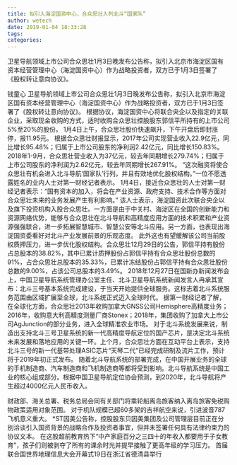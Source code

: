 ```yaml
---
title: 拟引入海淀国资中心，合众思壮入列北斗“国家队”
author: wetech
date: 2019-01-04 18:33:28
tags: 
categories: 
---
```

卫星导航领域上市公司合众思壮1月3日晚发布公告称，拟引入北京市海淀区国有资本经营管理中心（海淀国资中心）作为战略投资者，双方已于1月3日签署了《股权转让意向协议》。
<!-- more -->
钱童心
卫星导航领域上市公司合众思壮1月3日晚发布公告称，拟引入北京市海淀区国有资本经营管理中心（海淀国资中心）作为战略投资者，双方已于1月3日签署了《股权转让意向协议》。
根据协议，海淀国资中心将联合央企以及指定的关联企业，采取现金收购的方式，适时收购合众思壮控股股东郭信平所持有的上市公司5%至20%的股份。
1月4日上午，合众思壮股价快速飙升，下午开盘后即封涨停，报11.95元。
根据合众思壮财报显示，2017年公司实现营业收入22.9亿元，同比增长95.48%；归属于上市公司股东的净利润2.42亿元，同比增长150.83%。2018年1-9月，合众思壮营业收入为37亿元，较去年同期增长279.74%；归属于上市公司股东的净利润为2.62亿元，较去年同期增长267.91%。
“这次融资将使合众思壮有机会进入北斗导航‘国家队’行列，并且有效地优化股权结构。”一位不愿透露姓名的业内人士对第一财经记者表示。
1月4日，接近合众思壮的人士对第一财经记者表示：“国有资本的加入，将会在产业资源、政府支持、技术合作等方面对合众思壮未来的业务发展产生有利影响。”
该人士表示，海淀国资此次联合央企以及旗下投资机构入股合众思壮。一方面是由于中关村、海淀区在全国的创新能力和资源网络优势，能够与合众思壮在北斗导航和高精度应用方面的技术积累和产业资源强强联合，进一步拓展智慧城市、智慧公安等北斗应用。另一方面，也表现出海淀国资委看好对北斗产业发展前景的乐观态度。
此外这也有望缓解该公司当前股权质押压力，进一步优化股权结构。合众思壮12月29日的公告，郭信平持有股份占总股本的38.82%，其中已累计质押股份占郭信平持有合众思壮股份总数的91%，占合众思壮总股本的35.33%，已累计冻结股份占郭信平持有合众思壮股份总数的9.00%，占该公司总股本的3.49%。
2018年12月27日在国新办新闻发布会上，中国卫星导航系统管理办公室主任、北斗卫星导航系统新闻发言人冉承其宣布：北斗三号基本系统完成建设，于当天开始提供全球服务。这标志着北斗系统服务范围由区域扩展至全球，北斗系统正式迈入全球时代。
据第一财经记者了解，在全球化方面，合众思壮2013年收购加拿大GNSS公司Hemisphere高精度业务；2016年，收购意大利高精度测量厂商Stonex；2018年，集团收购了加拿大上市公司AgJunction的部分业务，进入全球精准农业市场。
对于北斗系统发展来说，制造出支持北斗三号卫星系统的新一代高精度导航定位的国产芯片，是决定北斗系统未来发展和落地应用的关键一环。上个月，合众思壮方面在互动平台上表示，支持北斗三号的新一代基带处理ASIC芯片“天琴二代”已经完成研制及流片工作，预计将于2019年初正式发布。
随着北斗导航系统的部署完成，在中国开展业务的全球的手机制造商、汽车制造商和飞机制造商等都将受到影响。北斗导航系统是中国工业的核心组成部分。根据中国卫星导航定位协会预测，到2020年，北斗导航将产生超过4000亿元人民币收入。
 
 
财政部、海关总署、税务总局会同有关部门将乘轮船离岛旅客纳入离岛旅客免税购物政策适用对象范围。
对于机队规模已超60多架的吉祥航空来说，引进波音787飞机意义重大。
*ST因美公告称，控股股东贝因美集团及公司管理层目前正在分别洽谈引入国资背景的战略合作及投资者事宜，但并未签署任何具有法律约束力的协议文本。
在这股超前教育热下“中产家庭百分之三四十的年收入都要用于子女教育”，孩子们则被剥夺了所有的课余时光并提早接触了更高年级的学习压力。
首届联合国世界地理信息大会开幕式19日在浙江省德清县举行
